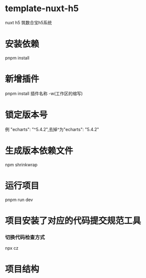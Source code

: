 # template-nuxt-h5
  nuxt h5  筑数合宝h5系统

# 安装依赖
  pnpm  install

# 新增插件
  pnpm  install  插件名称  -w(工作区的缩写)

# 锁定版本号
  例 "echarts": "^5.4.2",去掉^为"echarts": "5.4.2"

# 生成版本依赖文件
  npm shrinkwrap

# 运行项目
  pnpm  run  dev

# 项目安装了对应的代码提交规范工具

### 切换代码检查方式
  npx cz

# 项目结构